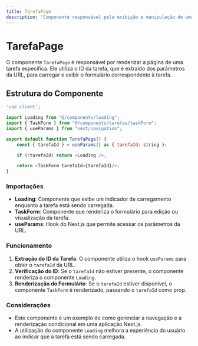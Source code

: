 ```yaml
---
title: TarefaPage
description: 'Componente responsável pela exibição e manipulação de uma tarefa específica, utilizando o ID da tarefa obtido a partir dos parâmetros da URL.'
---
```


# TarefaPage

O componente `TarefaPage` é responsável por renderizar a página de uma tarefa específica. Ele utiliza o ID da tarefa, que é extraído dos parâmetros da URL, para carregar e exibir o formulário correspondente à tarefa.

## Estrutura do Componente

```javascript
'use client';

import Loading from "@/components/loading";
import { TaskForm } from "@/components/tarefas/taskForm";
import { useParams } from "next/navigation";

export default function TarefaPage() {
    const { tarefaId } = useParams() as { tarefaId: string };

    if (!tarefaId) return <Loading />;

    return <TaskForm tarefaId={tarefaId}/>;
}
```

### Importações

- **Loading**: Componente que exibe um indicador de carregamento enquanto a tarefa está sendo carregada.
- **TaskForm**: Componente que renderiza o formulário para edição ou visualização da tarefa.
- **useParams**: Hook do Next.js que permite acessar os parâmetros da URL.

### Funcionamento

1. **Extração do ID da Tarefa**: O componente utiliza o hook `useParams` para obter o `tarefaId` da URL.
2. **Verificação do ID**: Se o `tarefaId` não estiver presente, o componente renderiza o componente `Loading`.
3. **Renderização do Formulário**: Se o `tarefaId` estiver disponível, o componente `TaskForm` é renderizado, passando o `tarefaId` como prop.

### Considerações

- Este componente é um exemplo de como gerenciar a navegação e a renderização condicional em uma aplicação Next.js.
- A utilização do componente `Loading` melhora a experiência do usuário ao indicar que a tarefa está sendo carregada.